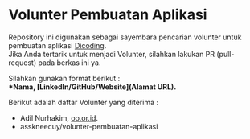 # Volunter Pembuatan Aplikasi
Repository ini digunakan sebagai sayembara pencarian volunter untuk pembuatan aplikasi [Dicoding](www.dicoding.com).  
Jika Anda tertarik untuk menjadi Volunter, silahkan lakukan PR (pull-request) pada berkas ini ya.  

Silahkan gunakan format berikut :  
**\*Nama, [LinkedIn/GitHub/Website](Alamat URL).**

Berikut adalah daftar Volunter yang diterima :
* Adil Nurhakim, [oo.or.id](https://oo.or.id).
* asskneecuy/volunter-pembuatan-aplikasi
